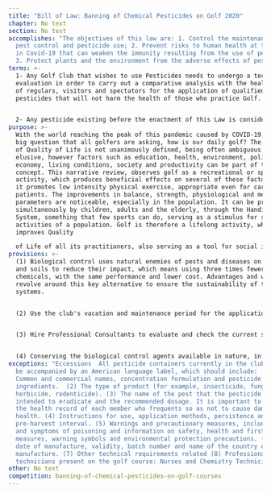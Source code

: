 ```yaml
---
title: "Bill of Law: Banning of Chemical Pesticides on Golf 2020"
chapter: No text
section: No text
accomplishes: "The objectives of this law are: 1. Control the maintenance of
  pest control and pesticide use; 2. Prevent risks to human health at that time
  in Covid-19 that can weaken the immunity resulting from the use of pesticides;
  3. Protect plants and the environment from the adverse effects of pesticides;"
terms: >-
  1- Any Golf Club that wishes to use Pesticides needs to undergo a technical
  evaluation in order to carry out a comparative analysis with the health record
  of regulars, visitors and spectators for the application of qualified
  pesticides that will not harm the health of those who practice Golf.


  2- Any pesticide existing before the enactment of this Law is considered unusable and a fine and temporary closure of the same are permitted for the evaluation and restructuring of alternative elements for combating pests and improving the quality of grass and natural elements in this environment.
purpose: >-
  With the world reaching the peak of this pandemic caused by COVID-19, and the
  big question that all golfers are asking, how is our daily golf? The concept
  of Quality of Life is not unanimously defined, being often ambiguous and
  elusive, however factors such as education, health, environment, politics,
  economy, living conditions, society and productivity can be part of this
  concept. This narrative review, observes golf as a recreational or sport
  activity, which produces beneficial effects on several of these factors since
  it promotes low intensity physical exercise, appropriate even for cardiac
  patients. The improvements in balance, strength, physiological and mental
  parameters are noticeable, especially in the population. It can be practiced
  simultaneously by children, adults and the elderly, through the Handicap
  System, something that few sports can do, serving as a stimulus for social
  activities of a population. Golf is therefore a lifelong activity, which
  improves Quality

  of Life of all its practitioners, also serving as a tool for social inclusion.
provisions: >-
  (1) Biological control uses natural enemies of pests and diseases on plants
  and soils to reduce their impact, which means using three times fewer
  chemicals, with the same performance and lower cost. Advantages and weaknesses
  revolve around this key alternative to ensure the sustainability of the
  systems.


  (2) Use the club's vacation and maintenance period for the application of new inputs to combat pests and preserve the environment.


  (3) Hire Professional Consultants to evaluate and check the current status of the golde club and offer short and medium term change measures


  (4) Conserving the biological control agents available in nature, in order to obtain a systemic ecological benefit.
exceptions: "Eccessions  All pesticide containers currently in the cluber must
  be accompanied by an American language label, which should include:  (1)
  Common and commercial names, concentration formulation and pesticide
  ingredients.  (2) The type of product (for example, insecticide, fungicide,
  herbicide, rodenticide). (3) The name of the pest that the pesticide is
  intended to eradicate and the recommended dosage. It is important to compare
  the health record of each member who frequents so as not to cause damage to
  health. (4) Instructions for use, application methods, persistence and
  pre-harvest interval. (5) Warnings and precautionary measures, including signs
  and symptoms of poisoning and information on safety, health and first aid
  measures, warning symbols and environmental protection precautions. (6) The
  date of manufacture, validity, batch number and name of the country of
  manufacture. (7) Other technical requirements related (8) Professional
  technicians present on the golf course: Nurses and Chemistry Technicians."
other: No text
competition: banning-of-chemical-pesticides-on-golf-courses
---
```

